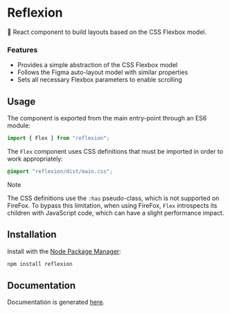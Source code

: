 # Reflexion

💎 React component to build layouts based on the CSS Flexbox model.

### Features

- Provides a simple abstraction of the CSS Flexbox model
- Follows the Figma auto-layout model with similar properties
- Sets all necessary Flexbox parameters to enable scrolling

## Usage

The component is exported from the main entry-point through an ES6 module:

```js
import { Flex } from "reflexion";
```

The `Flex` component uses CSS definitions that must be imported in order to work appropriately:

```css
@import "reflexion/dist/main.css";
```

> [!NOTE]
> The CSS definitions use the `:has` pseudo-class, which is not supported on FireFox. To bypass this limitation, when using FireFox, `Flex` introspects its children with JavaScript code, which can have a slight performance impact.

## Installation

Install with the [Node Package Manager](https://www.npmjs.com/package/reflexion):

```bash
npm install reflexion
```

## Documentation

Documentation is generated [here](doc/README.md).
